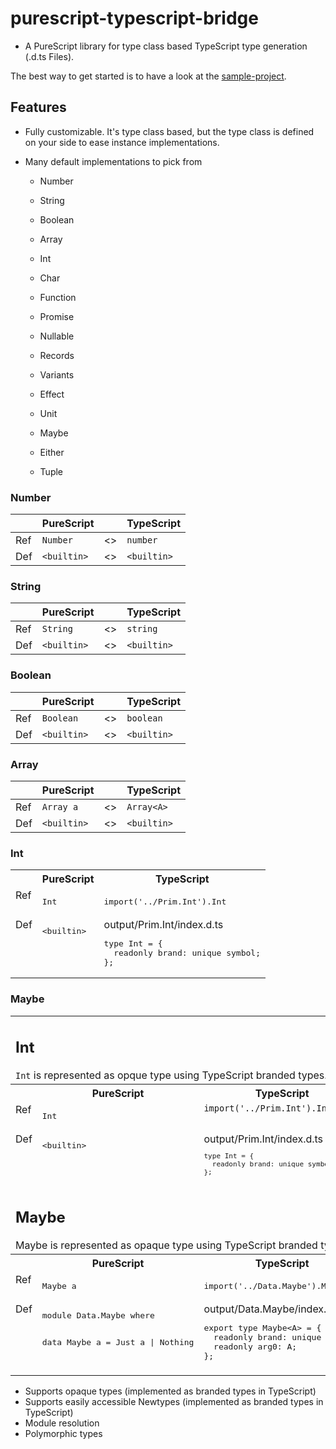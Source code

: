 # purescript-typescript-bridge

- A PureScript library for type class based TypeScript type generation (.d.ts Files).

The best way to get started is to have a look at the
[sample-project](https://github.com/thought2/purescript-typescript-bridge.sample-project).

## Features

- Fully customizable. It's type class based, but the type class is defined on your side to ease instance implementations.
- Many default implementations to pick from

  - Number
  - String
  - Boolean
  - Array

  - Int
  - Char

  - Function

  - Promise
  - Nullable
  - Records
  - Variants
  - Effect
  - Unit
  - Maybe
  - Either
  - Tuple

### Number

|     | PureScript  |     | TypeScript  |
| --- | ----------- | --- | ----------- |
| Ref | `Number`    | <>  | `number`    |
| Def | `<builtin>` | <>  | `<builtin>` |

### String

|     | PureScript  |     | TypeScript  |
| --- | ----------- | --- | ----------- |
| Ref | `String`    | <>  | `string`    |
| Def | `<builtin>` | <>  | `<builtin>` |

### Boolean

|     | PureScript  |     | TypeScript  |
| --- | ----------- | --- | ----------- |
| Ref | `Boolean`   | <>  | `boolean`   |
| Def | `<builtin>` | <>  | `<builtin>` |

### Array

|     | PureScript  |     | TypeScript  |
| --- | ----------- | --- | ----------- |
| Ref | `Array a`   | <>  | `Array<A>`  |
| Def | `<builtin>` | <>  | `<builtin>` |

### Int

<table>
  <tr>
    <th></th>
    <th>PureScript</th>
    <th>TypeScript</th>
  </tr>
  <tr>
    <td valign="top">Ref</td>
    <td valign="top">
      <pre>Int</pre>
    </td>
    <td valign="top">
      <pre>import('../Prim.Int').Int</pre>
    </td>
  </tr>
  <tr>
    <td valign="top">Def</td>
    <td valign="top">
<pre>
&lt;builtin&gt;
</pre>
    </td>
    <td valign="top">
output/Prim.Int/index.d.ts
<pre>
type Int = {
  readonly brand: unique symbol;
};
</pre></td>
  </tr>
</table>


### Maybe

<table>
  <tr>
    <td colspan=3>
      <h2>Int</h2>
      <code>Int</code> is represented as opque type using TypeScript branded types.
    </td>
  </tr>
  <tr>
    <th></th>
    <th>PureScript</th>
    <th>TypeScript</th>
  </tr>
  <tr>
    <td valign="top">Ref</td>
    <td valign="top">
      <pre>Int</pre>
    </td>
    <td valign="top">
      <code>import('../Prim.Int').Int</code>
    </td>
  </tr>
  <tr>
    <td valign="top">Def</td>
    <td valign="top">
<pre>
&lt;builtin&gt;
</pre>
    </td>
    <td valign="top">
output/Prim.Int/index.d.ts
<code><pre>
type Int = {
  readonly brand: unique symbol;
};
</pre></code></td>
  </tr>
  <tr>
    <td colspan=3>
      <h2>Maybe</h2>
      Maybe is represented as opaque type using TypeScript branded types.
    </td>
  </tr>
  <tr>
    <th></th>
    <th>PureScript</th>
    <th>TypeScript</th>
  </tr>
  <tr>
    <td valign="top">Ref</td>
    <td valign="top">
      <pre>Maybe a</pre>
    </td>
    <td valign="top">
      <pre>import('../Data.Maybe').Maybe&lt;A&gt;</pre>
    </td>
  </tr>
  <tr>
    <td valign="top">Def</td>
    <td valign="top">
<pre>
module Data.Maybe where

data Maybe a = Just a | Nothing

</pre>
    </td>
    <td valign="top">
output/Data.Maybe/index.d.ts
<pre>
export type Maybe&lt;A&gt; = {
  readonly brand: unique symbol;
  readonly arg0: A;
};
</pre></td>
  </tr>
</table>

- Supports opaque types (implemented as branded types in TypeScript)
- Supports easily accessible Newtypes (implemented as branded types in TypeScript)
- Module resolution
- Polymorphic types
